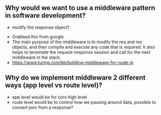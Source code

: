 ## Why would we want to use a middleware pattern in software development?

- modify the response object?

* Grabbed this from google
* The main purpose of the middleware is to modify the req and res objects, and then compile and execute any code that is required. It also helps to terminate the request-response session and call for the next middleware in the stack.
* https://www.turing.com/kb/building-middleware-for-node-js

## Why do we implement middleware 2 different ways (app level vs route level)?

- app level would be for cors high level
- route level would be to control how we passing around data, possible to convert json from a response?
